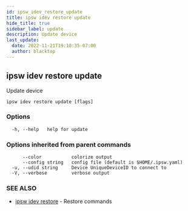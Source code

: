 ```yaml
---
id: ipsw_idev_restore_update
title: ipsw idev restore update
hide_title: true
sidebar_label: update
description: Update device
last_update:
  date: 2022-11-21T19:10:35-07:00
  author: blacktop
---
```

## ipsw idev restore update

Update device

```
ipsw idev restore update [flags]
```

### Options

```
  -h, --help   help for update
```

### Options inherited from parent commands

```
      --color           colorize output
      --config string   config file (default is $HOME/.ipsw.yaml)
  -u, --udid string     Device UniqueDeviceID to connect to
  -V, --verbose         verbose output
```

### SEE ALSO

* [ipsw idev restore](/docs/cli/restore/ipsw_idev_restore)	 - Restore commands

